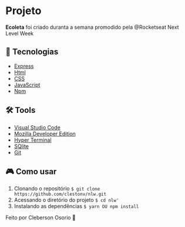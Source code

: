 # Projeto

**Ecoleta** foi criado duranta a semana promodido pela @Rocketseat Next Level Week

## 🚀 Tecnologias

- [Express](https://github.com/expressjs/express)
- [Html](https://developer.mozilla.org/pt-BR/docs/Web/HTML)
- [CSS](https://developer.mozilla.org/pt-BR/docs/Web/CSS)
- [JavaScript](https://developer.mozilla.org/pt-BR/docs/Aprender/JavaScript)
- [Npm](https://www.npmjs.com/)


## 🛠️ Tools
- [Visual Studio Code](https://code.visualstudio.com)
- [Mozilla Developer Edition](https://www.mozilla.org/pt-BR/firefox/developer/)
- [Hyper Terminal](https://hyper.is/)
- [SQlite](https://www.sqlite.org/index.html)
- [Git](https://git-scm.com/)


## 🎮 Como usar

1. Clonando o repositório
```$ git clone https://github.com/clestonv/nlw.git```
2. Acessando o diretório do projeto
```$ cd nlw'```
3. Instalando as dependências
```$ yarn OU npm install```


Feito por Cleberson Osorio 🌊
